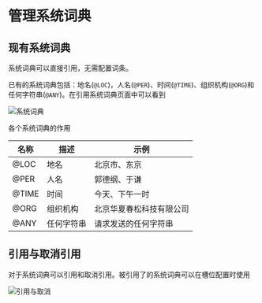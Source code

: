 # 管理系统词典

## 现有系统词典

系统词典可以直接引用，无需配置词条。

已有的系统词典包括：地名(`@LOC`)，人名(`@PER`)、时间(`@TIME`)、组织机构(`@ORG`)和任何字符串(`@ANY`)。在引用系统词典页面中可以看到

![系统词典](../../../images/intent/dict13.png)

各个系统词典的作用

| 名称  | 描述     | 示例                     |
| ----- | -------- | ------------------------ |
| @LOC  | 地名     | 北京市、东京             |
| @PER  | 人名     | 郭德纲、于谦             |
| @TIME | 时间     | 今天、下午一时           |
| @ORG  | 组织机构 | 北京华夏春松科技有限公司 |
| @ANY  | 任何字符串 | 请求发送的任何字符串 |

## 引用与取消引用

对于系统词典可以引用和取消引用。被引用了的系统词典可以在槽位配置时使用

![引用与取消](../../../images/intent/dict14.png)
